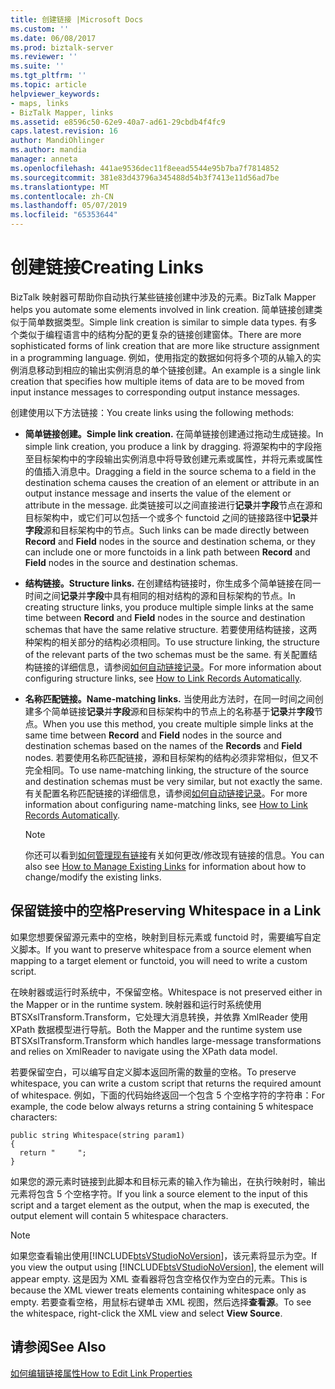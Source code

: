 ```yaml
---
title: 创建链接 |Microsoft Docs
ms.custom: ''
ms.date: 06/08/2017
ms.prod: biztalk-server
ms.reviewer: ''
ms.suite: ''
ms.tgt_pltfrm: ''
ms.topic: article
helpviewer_keywords:
- maps, links
- BizTalk Mapper, links
ms.assetid: e8596c50-62e9-40a7-ad61-29cbdb4f4fc9
caps.latest.revision: 16
author: MandiOhlinger
ms.author: mandia
manager: anneta
ms.openlocfilehash: 441ae9536dec11f8eead5544e95b7ba7f7814852
ms.sourcegitcommit: 381e83d43796a345488d54b3f7413e11d56ad7be
ms.translationtype: MT
ms.contentlocale: zh-CN
ms.lasthandoff: 05/07/2019
ms.locfileid: "65353644"
---
```

# <a name="creating-links"></a><span data-ttu-id="a670e-102">创建链接</span><span class="sxs-lookup"><span data-stu-id="a670e-102">Creating Links</span></span>
<span data-ttu-id="a670e-103">BizTalk 映射器可帮助你自动执行某些链接创建中涉及的元素。</span><span class="sxs-lookup"><span data-stu-id="a670e-103">BizTalk Mapper helps you automate some elements involved in link creation.</span></span> <span data-ttu-id="a670e-104">简单链接创建类似于简单数据类型。</span><span class="sxs-lookup"><span data-stu-id="a670e-104">Simple link creation is similar to simple data types.</span></span> <span data-ttu-id="a670e-105">有多个类似于编程语言中的结构分配的更复杂的链接创建窗体。</span><span class="sxs-lookup"><span data-stu-id="a670e-105">There are more sophisticated forms of link creation that are more like structure assignment in a programming language.</span></span> <span data-ttu-id="a670e-106">例如，使用指定的数据如何将多个项的从输入的实例消息移动到相应的输出实例消息的单个链接创建。</span><span class="sxs-lookup"><span data-stu-id="a670e-106">An example is a single link creation that specifies how multiple items of data are to be moved from input instance messages to corresponding output instance messages.</span></span>  
  
 <span data-ttu-id="a670e-107">创建使用以下方法链接：</span><span class="sxs-lookup"><span data-stu-id="a670e-107">You create links using the following methods:</span></span>  
  
-   <span data-ttu-id="a670e-108">**简单链接创建。**</span><span class="sxs-lookup"><span data-stu-id="a670e-108">**Simple link creation.**</span></span> <span data-ttu-id="a670e-109">在简单链接创建通过拖动生成链接。</span><span class="sxs-lookup"><span data-stu-id="a670e-109">In simple link creation, you produce a link by dragging.</span></span> <span data-ttu-id="a670e-110">将源架构中的字段拖至目标架构中的字段输出实例消息中将导致创建元素或属性，并将元素或属性的值插入消息中。</span><span class="sxs-lookup"><span data-stu-id="a670e-110">Dragging a field in the source schema to a field in the destination schema causes the creation of an element or attribute in an output instance message and inserts the value of the element or attribute in the message.</span></span> <span data-ttu-id="a670e-111">此类链接可以之间直接进行**记录**并**字段**节点在源和目标架构中，或它们可以包括一个或多个 functoid 之间的链接路径中**记录**并**字段**源和目标架构中的节点。</span><span class="sxs-lookup"><span data-stu-id="a670e-111">Such links can be made directly between **Record** and **Field** nodes in the source and destination schema, or they can include one or more functoids in a link path between **Record** and **Field** nodes in the source and destination schemas.</span></span>  
  
-   <span data-ttu-id="a670e-112">**结构链接。**</span><span class="sxs-lookup"><span data-stu-id="a670e-112">**Structure links.**</span></span> <span data-ttu-id="a670e-113">在创建结构链接时，你生成多个简单链接在同一时间之间**记录**并**字段**中具有相同的相对结构的源和目标架构的节点。</span><span class="sxs-lookup"><span data-stu-id="a670e-113">In creating structure links, you produce multiple simple links at the same time between **Record** and **Field** nodes in the source and destination schemas that have the same relative structure.</span></span> <span data-ttu-id="a670e-114">若要使用结构链接，这两种架构的相关部分的结构必须相同。</span><span class="sxs-lookup"><span data-stu-id="a670e-114">To use structure linking, the structure of the relevant parts of the two schemas must be the same.</span></span> <span data-ttu-id="a670e-115">有关配置结构链接的详细信息，请参阅[如何自动链接记录](../core/how-to-link-records-automatically.md)。</span><span class="sxs-lookup"><span data-stu-id="a670e-115">For more information about configuring structure links, see [How to Link Records Automatically](../core/how-to-link-records-automatically.md).</span></span>  
  
-   <span data-ttu-id="a670e-116">**名称匹配链接。**</span><span class="sxs-lookup"><span data-stu-id="a670e-116">**Name-matching links.**</span></span> <span data-ttu-id="a670e-117">当使用此方法时，在同一时间之间创建多个简单链接**记录**并**字段**源和目标架构中的节点上的名称基于**记录**并**字段**节点。</span><span class="sxs-lookup"><span data-stu-id="a670e-117">When you use this method, you create multiple simple links at the same time between **Record** and **Field** nodes in the source and destination schemas based on the names of the **Records** and **Field** nodes.</span></span> <span data-ttu-id="a670e-118">若要使用名称匹配链接，源和目标架构的结构必须非常相似，但又不完全相同。</span><span class="sxs-lookup"><span data-stu-id="a670e-118">To use name-matching linking, the structure of the source and destination schemas must be very similar, but not exactly the same.</span></span> <span data-ttu-id="a670e-119">有关配置名称匹配链接的详细信息，请参阅[如何自动链接记录](../core/how-to-link-records-automatically.md)。</span><span class="sxs-lookup"><span data-stu-id="a670e-119">For more information about configuring name-matching links, see [How to Link Records Automatically](../core/how-to-link-records-automatically.md).</span></span>  
  
    > [!NOTE]
    >  <span data-ttu-id="a670e-120">你还可以看到[如何管理现有链接](../core/how-to-manage-existing-links.md)有关如何更改/修改现有链接的信息。</span><span class="sxs-lookup"><span data-stu-id="a670e-120">You can also see [How to Manage Existing Links](../core/how-to-manage-existing-links.md) for information about how to change/modify the existing links.</span></span>  
  
## <a name="preserving-whitespace-in-a-link"></a><span data-ttu-id="a670e-121">保留链接中的空格</span><span class="sxs-lookup"><span data-stu-id="a670e-121">Preserving Whitespace in a Link</span></span>  
 <span data-ttu-id="a670e-122">如果您想要保留源元素中的空格，映射到目标元素或 functoid 时，需要编写自定义脚本。</span><span class="sxs-lookup"><span data-stu-id="a670e-122">If you want to preserve whitespace from a source element when mapping to a target element or functoid, you will need to write a custom script.</span></span>  
  
 <span data-ttu-id="a670e-123">在映射器或运行时系统中，不保留空格。</span><span class="sxs-lookup"><span data-stu-id="a670e-123">Whitespace is not preserved either in the Mapper or in the runtime system.</span></span> <span data-ttu-id="a670e-124">映射器和运行时系统使用 BTSXslTransform.Transform，它处理大消息转换，并依靠 XmlReader 使用 XPath 数据模型进行导航。</span><span class="sxs-lookup"><span data-stu-id="a670e-124">Both the Mapper and the runtime system use BTSXslTransform.Transform which handles large-message transformations and relies on XmlReader to navigate using the XPath data model.</span></span>  
  
 <span data-ttu-id="a670e-125">若要保留空白，可以编写自定义脚本返回所需的数量的空格。</span><span class="sxs-lookup"><span data-stu-id="a670e-125">To preserve whitespace, you can write a custom script that returns the required amount of whitespace.</span></span> <span data-ttu-id="a670e-126">例如，下面的代码始终返回一个包含 5 个空格字符的字符串：</span><span class="sxs-lookup"><span data-stu-id="a670e-126">For example, the code below always returns a string containing 5 whitespace characters:</span></span>  
  
```  
public string Whitespace(string param1)  
{  
  return "     ";  
}  
```  
  
 <span data-ttu-id="a670e-127">如果您的源元素时链接到此脚本和目标元素的输入作为输出，在执行映射时，输出元素将包含 5 个空格字符。</span><span class="sxs-lookup"><span data-stu-id="a670e-127">If you link a source element to the input of this script and a target element as the output, when the map is executed, the output element will contain 5 whitespace characters.</span></span>  
  
> [!NOTE]
>  <span data-ttu-id="a670e-128">如果您查看输出使用[!INCLUDE[btsVStudioNoVersion](../includes/btsvstudionoversion-md.md)]，该元素将显示为空。</span><span class="sxs-lookup"><span data-stu-id="a670e-128">If you view the output using [!INCLUDE[btsVStudioNoVersion](../includes/btsvstudionoversion-md.md)], the element will appear empty.</span></span> <span data-ttu-id="a670e-129">这是因为 XML 查看器将包含空格仅作为空白的元素。</span><span class="sxs-lookup"><span data-stu-id="a670e-129">This is because the XML viewer treats elements containing whitespace only as empty.</span></span> <span data-ttu-id="a670e-130">若要查看空格，用鼠标右键单击 XML 视图，然后选择**查看源**。</span><span class="sxs-lookup"><span data-stu-id="a670e-130">To see the whitespace, right-click the XML view and select **View Source**.</span></span>  
  
## <a name="see-also"></a><span data-ttu-id="a670e-131">请参阅</span><span class="sxs-lookup"><span data-stu-id="a670e-131">See Also</span></span>  
 [<span data-ttu-id="a670e-132">如何编辑链接属性</span><span class="sxs-lookup"><span data-stu-id="a670e-132">How to Edit Link Properties</span></span>](../core/how-to-edit-link-properties.md)